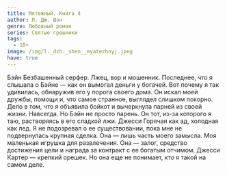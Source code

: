 ```yaml
---
title: Мятежный. Книга 4
author: Л. Дж. Шэн
genre: Любовный роман
series: Святые грешники
tags:
  - 18+
image: /img/l._dzh._shen__myatezhnyj.jpeg
have: true
---
```

Бэйн Безбашенный серфер. Лжец, вор и мошенник. Последнее, что я слышала о Бэйне — как он вымогал деньги у богачей. Вот почему я так удивилась, обнаружив его у порога своего дома. Он искал моей дружбы, помощи и, что самое странное, выглядел слишком покорно. Дело в том, что я объявила бойкот и вычеркнула парней из своей жизни. Навсегда. Но Бэйн не просто парень. Он тот, из-за которого я таю, растворяясь в его сладкой лжи. Джесси Горячая как ад, холодная как лед. Я не подозревал о ее существовании, пока мне не подвернулась крупная сделка. Она — лишь часть моего замысла. Моя маленькая игрушка для развлечения. Она — залог, средство достижения цели и награда за контракт с ее богатым отчимом. Джесси Картер — крепкий орешек. Но она еще не понимает, кто я такой на самом деле.